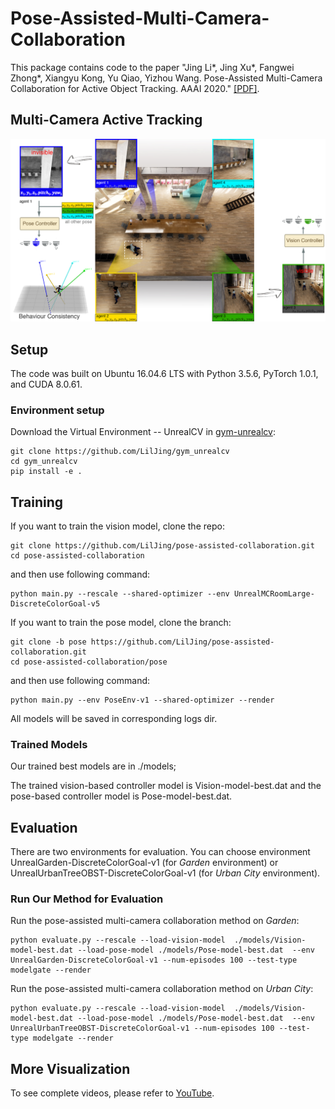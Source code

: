# Pose-Assisted-Multi-Camera-Collaboration
This package contains code to the paper "Jing Li*, Jing Xu*, Fangwei Zhong*, Xiangyu Kong, Yu Qiao, Yizhou Wang. Pose-Assisted Multi-Camera Collaboration for Active Object Tracking. AAAI 2020." [[PDF]](https://arxiv.org/abs/2001.05161).

## Multi-Camera Active Tracking
![Task](https://github.com/LilJing/pose-assisted-collaboration/blob/master/images/task.jpg)

## Setup
The code was built on Ubuntu 16.04.6 LTS with Python 3.5.6, PyTorch 1.0.1, and CUDA 8.0.61.
### Environment setup
Download the Virtual Environment -- UnrealCV in [gym-unrealcv](https://github.com/LilJing/gym_unrealcv):
```
git clone https://github.com/LilJing/gym_unrealcv
cd gym_unrealcv
pip install -e .
```

## Training
If you want to train the vision model, clone the repo:
```
git clone https://github.com/LilJing/pose-assisted-collaboration.git 
cd pose-assisted-collaboration
```
and then use following command:
```
python main.py --rescale --shared-optimizer --env UnrealMCRoomLarge-DiscreteColorGoal-v5
```
If you want to train the pose model, clone the branch:
```
git clone -b pose https://github.com/LilJing/pose-assisted-collaboration.git 
cd pose-assisted-collaboration/pose
```
and then use following command:
```
python main.py --env PoseEnv-v1 --shared-optimizer --render

```
All models will be saved in corresponding logs dir.

### Trained Models
Our trained best models are in ./models;

The trained vision-based controller model is Vision-model-best.dat and the pose-based controller model is Pose-model-best.dat.

## Evaluation

There are two environments for evaluation. You can choose environment UnrealGarden-DiscreteColorGoal-v1 (for _Garden_ environment) or UnrealUrbanTreeOBST-DiscreteColorGoal-v1 (for _Urban City_ environment).

### Run Our Method for Evaluation
Run the pose-assisted multi-camera collaboration method on _Garden_:
```
python evaluate.py --rescale --load-vision-model  ./models/Vision-model-best.dat --load-pose-model ./models/Pose-model-best.dat  --env UnrealGarden-DiscreteColorGoal-v1 --num-episodes 100 --test-type modelgate --render
```
Run the pose-assisted multi-camera collaboration method on _Urban City_:
```
python evaluate.py --rescale --load-vision-model  ./models/Vision-model-best.dat --load-pose-model ./models/Pose-model-best.dat  --env UnrealUrbanTreeOBST-DiscreteColorGoal-v1 --num-episodes 100 --test-type modelgate --render
```

## More Visualization

To see complete videos, please refer to [YouTube](https://www.youtube.com/watch?v=8Ha7HGkRv6k&feature=youtu.be).
